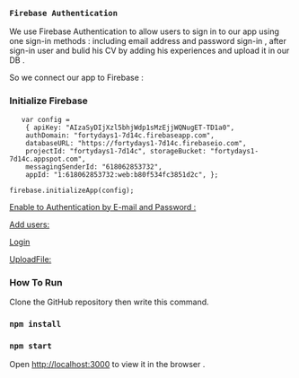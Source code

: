 
### `Firebase Authentication`
 We  use Firebase Authentication to allow users to sign in to our app using one sign-in methods : including email address and password sign-in , after sign-in user and bulid his CV by adding his experiences and upload it in our DB .

So we connect our app to Firebase :
 
 ### Initialize Firebase
```
   var config =
    { apiKey: "AIzaSyDIjXzl5bhjWdp1sMzEjjWQNugET-TD1a0", 
    authDomain: "fortydays1-7d14c.firebaseapp.com", 
    databaseURL: "https://fortydays1-7d14c.firebaseio.com", 
    projectId: "fortydays1-7d14c", storageBucket: "fortydays1-7d14c.appspot.com",
    messagingSenderId: "618062853732",
    appId: "1:618062853732:web:b80f534fc3851d2c", };

firebase.initializeApp(config);
```


  [Enable to  Authentication by E-mail and Password :](C:\Users\TOSHIBA\Downloads\user-pass.png)
   
  [Add users:](C:\Users\TOSHIBA\Downloads\add-user.png)

  [Login](sers\TOSHIBA\Downloads\add-user.png)

  [UploadFile:](OSHIBA\Downloads\add-user.png)

 

### How To Run
 Clone the GitHub repository then write this command. 
### `npm install`

### `npm start`
 Open [http://localhost:3000](http://localhost:3000) to view it in the browser .
